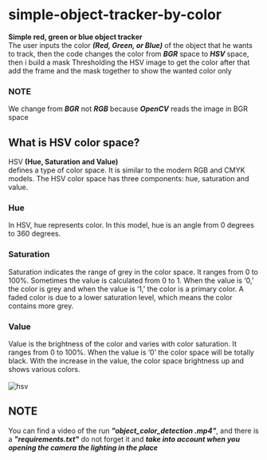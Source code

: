 # simple-object-tracker-by-color
__Simple red, green or blue object tracker__</br>
The user inputs the color __*(Red, Green, or Blue)*__ of the object that he wants to track, then the code changes the color from __*BGR*__ space to __*HSV*__ space, then i build a mask Thresholding the HSV image to get the color after that add the frame and the mask together to show the wanted color only </br>
### NOTE
We change from __*BGR*__ not __*RGB*__ because __*OpenCV*__ reads the image in BGR space
## What is HSV color space?
HSV __(Hue, Saturation and Value)__</br>
defines a type of color space. It is similar to the modern RGB and CMYK models. The HSV color space has three components: hue, saturation and value.</br>
### Hue
In HSV, hue represents color. In this model, hue is an angle from 0 degrees to 360 degrees.</br>
### Saturation
Saturation indicates the range of grey in the color space. It ranges from 0 to 100%. Sometimes the value is calculated from 0 to 1. When the value is ‘0,’ the color is grey and when the value is ‘1,’ the color is a primary color. A faded color is due to a lower saturation level, which means the color contains more grey.</br>
### Value
Value is the brightness of the color and varies with color saturation. It ranges from 0 to 100%. When the value is ‘0’ the color space will be totally black. With the increase in the value, the color space brightness up and shows various colors.</br></br>
![hsv](https://user-images.githubusercontent.com/74217535/134833221-4824440d-8f10-440b-8c79-b1b46cd63a0e.png)
</br>
## NOTE 
You can find a video of the run __*"object_color_detection .mp4"*__, and there is a __*"requirements.txt"*__ do not forget it and __*take into account when you opening the camera the lighting in the place*__ 
